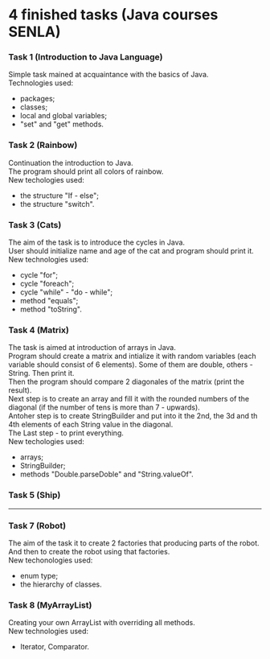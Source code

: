 # 4 finished tasks (Java courses SENLA)
### Task 1 (Introduction to Java Language)
Simple task mained at acquaintance with the basics of Java.   
Technologies used:
* packages;
* classes;
* local and global variables;
* "set" and "get" methods.   

### Task 2 (Rainbow)
 Continuation the introduction to Java.   
 The program should print all colors of rainbow.    
 New techologies used:
 * the structure "If - else";
 * the structure "switch".   

### Task 3 (Cats)
The aim of the task is to introduce the cycles in Java.   
User should initialize name and age of the cat and program should print it.
New technologies used:
* cycle "for";
* cycle "foreach";
* cycle "while" - "do - while";
* method "equals";
* method "toString".   

### Task 4 (Matrix)
The task is aimed at introduction of arrays in Java.   
Program should create a matrix and intialize it with random variables (each variable should consist of 6 elements). Some of them are double, others - String. Then print it.  
Then the program should compare 2 diagonales of the matrix (print the result).   
Next step is to create an array and fill it with the rounded numbers of the diagonal (if the number of tens is more than 7 - upwards).   
Antoher step is to create StringBuilder and put into it the 2nd, the 3d and th 4th elements of each String value in the diagonal.    
The Last step - to print everything.    
New techologies used:
* arrays;
* StringBuilder;
* methods "Double.parseDoble" and "String.valueOf".

### Task 5 (Ship)
---------------------

### Task 7 (Robot)
The aim of the task it to create 2 factories that producing parts of the robot. And then to create the robot using that factories.        
New techonologies used:   
* enum type;
* the hierarchy of classes.

### Task 8 (MyArrayList)
Creating your own ArrayList with overriding all methods.   
New technologies used:
* Iterator, Comparator.
